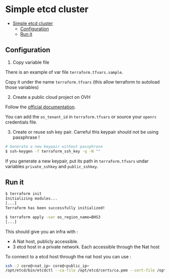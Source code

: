 # Simple etcd cluster


- [Simple etcd cluster](#simple-etcd-cluster)
    - [Configuration](#configuration)
    - [Run it](#run-it)

## Configuration
1. Copy variable file

There is an example of var file `terraform.tfvars.sample`.

Copy it under the name `terraform.tfvars` (this allow terraform to autoload those variables)

2. Create a public cloud project on OVH

Follow the [official documentation](https://docs.ovh.com/gb/en/public-cloud/getting_started_with_public_cloud_logging_in_and_creating_a_project/).

You can add the `os_tenant_id` in `terraform.tfvars` or source your `openrc` credentials file.

3. Create or reuse ssh key pair. Carreful this keypair should not be using passphrase !

```bash
# Generate a new keypair without passphrase
$ ssh-keygen -f terraform_ssh_key -q -N ""
```

If you generate a new keypair, put its path in `terraform.tfvars` undar variables `private_sshkey` and `public_sshkey`.

## Run it

```bash
$ terraform init
Initializing modules...
[...]
Terraform has been successfully initialized!

$ terraform apply -var os_region_name=BHS3
[...]
```

This should give you an infra with :

- A Nat host, publicly accessible.
- 3 etcd host in a private network. Each accessible through the Nat host

To connect to a etcd host through the nat host you can use :

```bash
ssh -J core@<nat_ip> core@<public_ip>
/opt/etcd/bin/etcdctl --ca-file /opt/etcd/certs/ca.pem --cert-file /opt/etcd/certs/cert.pem --key-file /opt/etcd/certs/cert-key.pem --endpoints https://127.0.0.1:2379 member list
```
